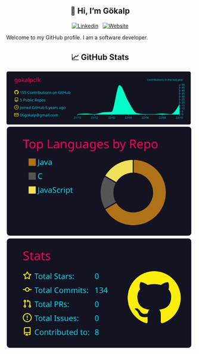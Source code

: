 <h2 align="center">👋 Hi, I’m Gökalp</h2>

<p align="center">
  <a href="https://www.linkedin.com/in/gokalpcelik/" target="_blank"><img align="center" src="../linkedin.png" alt="Linkedin" width="30px" /></a>
  &nbsp;&nbsp;<a href="https://gokalpcelik.com/" target="_blank"><img align="center" src="../favicon.png" alt="Website" width="30px" /></a>
</p>

Welcome to my GitHub profile. I am a software developer. 


<h2 align="center">📈 GitHub Stats</h2>


<p align="center">
  <img width="688px" src="https://raw.githubusercontent.com/gokalpclk/gokalpclk/master/profile-summary-card-output/2077/0-profile-details.svg">
  <img src="https://raw.githubusercontent.com/gokalpclk/gokalpclk/master/profile-summary-card-output/2077/1-repos-per-language.svg">
  <img src="https://raw.githubusercontent.com/gokalpclk/gokalpclk/master/profile-summary-card-output/2077/3-stats.svg">
</p>
